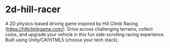 # 2d-hill-racer
A 2D physics-based driving game inspired by Hill Climb Racing (https://hillclimbgame.com/). Drive across challenging terrains, collect coins, and upgrade your vehicle in this fun side-scrolling racing experience. Built using Unity/C#/HTML5 (choose your tech stack).
